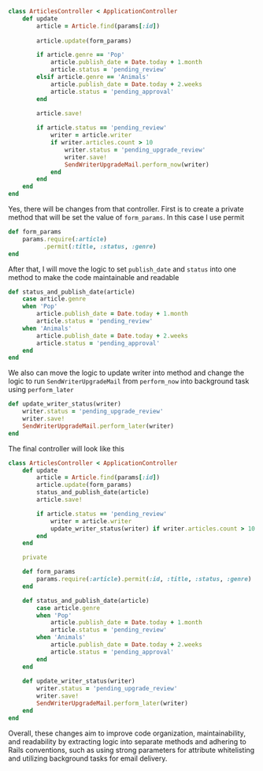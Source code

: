 ```ruby
class ArticlesController < ApplicationController
    def update
        article = Article.find(params[:id])
        
        article.update(form_params)

        if article.genre == 'Pop'
            article.publish_date = Date.today + 1.month
            article.status = 'pending_review'
        elsif article.genre == 'Animals'
            article.publish_date = Date.today + 2.weeks
            article.status = 'pending_approval'
        end
        
        article.save!

        if article.status == 'pending_review'
            writer = article.writer
            if writer.articles.count > 10
                writer.status = 'pending_upgrade_review'
                writer.save!
                SendWriterUpgradeMail.perform_now(writer)
            end
        end
    end
end
```

Yes, there will be changes from that controller. First is to create a private method that will be set the value of `form_params`. In this case I use permit

```Ruby
def form_params
    params.require(:article)
          .permit(:title, :status, :genre)
end
```

After that, I will move the logic to set `publish_date` and `status` into one method to make the code maintainable and readable

```Ruby
def status_and_publish_date(article)
    case article.genre
    when 'Pop'
        article.publish_date = Date.today + 1.month
        article.status = 'pending_review'
    when 'Animals'
        article.publish_date = Date.today + 2.weeks
        article.status = 'pending_approval'
    end
end
```

We also can move the logic to update writer into method and change the logic to run `SendWriterUpgradeMail` from `perform_now` into background task using `perform_later`
```Ruby
def update_writer_status(writer)
    writer.status = 'pending_upgrade_review'
    writer.save!
    SendWriterUpgradeMail.perform_later(writer)
end
```

The final controller will look like this

```Ruby
class ArticlesController < ApplicationController
    def update
        article = Article.find(params[:id])
        article.update(form_params)
        status_and_publish_date(article)
        article.save!

        if article.status == 'pending_review'
            writer = article.writer
            update_writer_status(writer) if writer.articles.count > 10
        end
    end

    private

    def form_params
        params.require(:article).permit(:id, :title, :status, :genre)
    end

    def status_and_publish_date(article)
        case article.genre
        when 'Pop'
            article.publish_date = Date.today + 1.month
            article.status = 'pending_review'
        when 'Animals'
            article.publish_date = Date.today + 2.weeks
            article.status = 'pending_approval'
        end
    end    
    
    def update_writer_status(writer)
        writer.status = 'pending_upgrade_review'
        writer.save!
        SendWriterUpgradeMail.perform_later(writer)
    end
end
```

Overall, these changes aim to improve code organization, maintainability, and readability by extracting logic into separate methods and adhering to Rails conventions, such as using strong parameters for attribute whitelisting and utilizing background tasks for email delivery.
